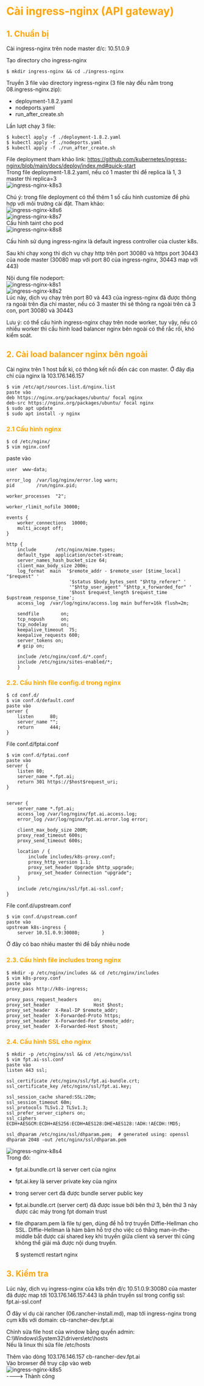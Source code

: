 <h1 style="color:orange">Cài ingress-nginx (API gateway)</h1>
<h2 style="color:orange">1. Chuẩn bị</h2>
Cài ingress-nginx trên node master đ/c: 10.51.0.9

Tạo directory cho ingress-nginx

    $ mkdir ingress-nginx && cd ./ingress-nginx

Truyền 3 file vào directory ingress-nginx (3 file này đều nằm trong 08.ingress-nginx.zip):
- deployment-1.8.2.yaml
- nodeports.yaml
- run_after_create.sh

Lần lượt chạy 3 file:

    $ kubectl apply -f ./deployment-1.8.2.yaml
    $ kubectl apply -f ./nodeports.yaml
    $ kubectl apply -f ./run_after_create.sh
File deployment tham khảo link: https://github.com/kubernetes/ingress-nginx/blob/main/docs/deploy/index.md#quick-start<br>
Trong file deployment-1.8.2.yaml, nếu có 1 master thì để replica là 1, 3 master thì replica=3<br>
![ingress-nginx-k8s3](../img/ingress-nginx-k8s3.png)<br>

Chú ý: trong file deployment có thể thêm 1 số cấu hình customize để phù hợp với môi trường cài đặt. Tham khảo:<br>
![ingress-nginx-k8s6](../img/ingress-nginx-k8s6.png)<br>
![ingress-nginx-k8s7](../img/ingress-nginx-k8s7.png)<br>
Cấu hình taint cho pod<br>
![ingress-nginx-k8s8](../img/ingress-nginx-k8s8.png)<br>

Cấu hình sử dụng ingress-nginx là default ingress controller của cluster k8s.

Sau khi chạy xong thì dịch vụ chạy http trên port 30080 và https port 30443 của node master (30080 map với port 80 của ingress-nginx, 30443 map với 443)

Nội dung file nodeport:<br>
![ingress-nginx-k8s1](../img/ingress-nginx-k8s1.png)<br>
![ingress-nginx-k8s2](../img/ingress-nginx-k8s2.png)<br>
Lúc này, dịch vụ chạy trên port 80 và 443 của ingress-nginx đã được thông ra ngoài trên địa chỉ master, nếu có 3 master thì sẽ thông ra ngoài trên cả 3 con, port 30080 và 30443

Lưu ý: có thể cấu hình ingress-nginx chạy trên node worker, tuy vậy, nếu có nhiều worker thì cấu hình load balancer nginx bên ngoài có thể rắc rối, khó kiểm soát.
<h2 style="color:orange">2. Cài load balancer nginx bên ngoài</h2>
Cài nginx trên 1 host bất kì, có thông kết nối đến các con master. Ở đây địa chỉ của nginx là 103.176.146.157

    $ vim /etc/apt/sources.list.d/nginx.list
    paste vào
    deb https://nginx.org/packages/ubuntu/ focal nginx
    deb-src https://nginx.org/packages/ubuntu/ focal nginx
    $ sudo apt update
    $ sudo apt install -y nginx
<h3 style="color:orange">2.1 Cấu hình nginx</h3>

    $ cd /etc/nginx/
    $ vim nginx.conf
paste vào

    user  www-data;

    error_log  /var/log/nginx/error.log warn;
    pid        /run/nginx.pid;

    worker_processes  "2";

    worker_rlimit_nofile 30000;

    events {
        worker_connections  10000;
        multi_accept off;
    }

    http {
        include       /etc/nginx/mime.types;
        default_type  application/octet-stream;
        server_names_hash_bucket_size 64;
        client_max_body_size 200m;
        log_format  main  '$remote_addr - $remote_user [$time_local] "$request" '
                           '$status $body_bytes_sent "$http_referer" '
                           '"$http_user_agent" "$http_x_forwarded_for" '
                           '$host $request_length $request_time $upstream_response_time';
        access_log  /var/log/nginx/access.log main buffer=16k flush=2m;

        sendfile        on;
        tcp_nopush      on;
        tcp_nodelay     on;
        keepalive_timeout  75;
        keepalive_requests 600;
        server_tokens on;
        # gzip on;

        include /etc/nginx/conf.d/*.conf;
        include /etc/nginx/sites-enabled/*;
        }
<h3 style="color:orange">2.2. Cấu hình file config.d trong nginx</h3>

    $ cd conf.d/
    $ vim conf.d/default.conf
    paste vào
    server {
        listen      80;
        server_name "";
        return      444;
    }
File conf.d/fptai.conf

    $ vim conf.d/fptai.conf
    paste vào
    server {
        listen 80;
        server_name *.fpt.ai;
        return 301 https://$host$request_uri;
    }


    server {
        server_name *.fpt.ai;
        access_log /var/log/nginx/fpt.ai.access.log;
        error_log /var/log/nginx/fpt.ai.error.log error;

        client_max_body_size 200M;
        proxy_read_timeout 600s;
        proxy_send_timeout 600s;

        location / {
            include includes/k8s-proxy.conf;
            proxy_http_version 1.1;
            proxy_set_header Upgrade $http_upgrade;
            proxy_set_header Connection "upgrade";
        }

        include /etc/nginx/ssl/fpt.ai-ssl.conf;
    }
File conf.d/upstream.conf
    
    $ vim conf.d/upstream.conf
    paste vào
    upstream k8s-ingress {
        server 10.51.0.9:30080;        }
Ở đây có bao nhiêu master thì để bấy nhiêu node
<h3 style="color:orange">2.3. Cấu hình file includes trong nginx</h3>

    $ mkdir -p /etc/nginx/includes && cd /etc/nginx/includes
    $ vim k8s-proxy.conf
    paste vào
    proxy_pass http://k8s-ingress;

    proxy_pass_request_headers      on;
    proxy_set_header                Host $host;
    proxy_set_header  X-Real-IP $remote_addr;
    proxy_set_header  X-Forwarded-Proto https;
    proxy_set_header  X-Forwarded-For $remote_addr;
    proxy_set_header  X-Forwarded-Host $host;
<h3 style="color:orange">2.4. Cấu hình SSL cho nginx</h3>

    $ mkdir -p /etc/nginx/ssl && cd /etc/nginx/ssl
    $ vim fpt.ai-ssl.conf
    paste vào
    listen 443 ssl;

    ssl_certificate /etc/nginx/ssl/fpt.ai-bundle.crt;
    ssl_certificate_key /etc/nginx/ssl/fpt.ai.key;

    ssl_session_cache shared:SSL:20m;
    ssl_session_timeout 60m;
    ssl_protocols TLSv1.2 TLSv1.3;
    ssl_prefer_server_ciphers on;
    ssl_ciphers ECDH+AESGCM:ECDH+AES256:ECDH+AES128:DHE+AES128:!ADH:!AECDH:!MD5;

    ssl_dhparam /etc/nginx/ssl/dhparam.pem;  # generated using: openssl dhparam 2048 -out /etc/nginx/ssl/dhparam.pem
![ingress-nginx-k8s4](../img/ingress-nginx-k8s4.png)<br>
Trong đó: 
- fpt.ai.bundle.crt là server cert của nginx
- fpt.ai.key là server private key của nginx
- trong server cert đã được bundle server public key
- fpt.ai.bundle.crt (server cert) đã được issue bởi bên thứ 3, bên thứ 3 này được các máy trong fpt domain trust
- file dhparam.pem là file tự gen, dùng để hỗ trợ truyền Diffie-Hellman cho SSL. Diffie-Hellman là hàm băm hỗ trợ cho việc có thằng man-in-the-middle bắt được cái shared key khi truyền giữa client và server thì cũng không thể giải mã được nội dung truyền.


    $ systemctl restart nginx
<h2 style="color:orange">3. Kiểm tra</h2>
Lúc này, dịch vụ ingress-nginx của k8s trên đ/c 10.51.0.9:30080 của master đã được map tới 103.176.146.157:443 là phần truyền ssl trong config ssl: fpt.ai-ssl.conf

Ở đây ví dụ cài rancher (06.rancher-install.md), map tới ingress-nginx trong cụm k8s với domain: cb-rancher-dev.fpt.ai

Chỉnh sửa file host của window bằng quyền admin: C:\Windows\System32\drivers\etc\hosts<br>
Nếu là linux thì sửa file /etc/hosts

Thêm vào dòng 103.176.146.157 cb-rancher-dev.fpt.ai<br>
Vào browser để truy cập vào web<br>
![ingress-nginx-k8s5](../img/ingress-nginx-k8s5.png)<br>
----> Thành công